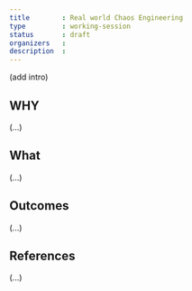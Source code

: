 ```yaml
---
title        : Real world Chaos Engineering
type         : working-session
status       : draft
organizers   : 
description  :
---
```


(add intro)

## WHY

(...)

## What

(...)

## Outcomes

(...)

## References

(...)

